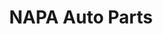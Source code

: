 ---
title: "NAPA Auto Parts"
url: /pensacola/napa-auto-parts-pensacola-boulevard/
shop: car parts
---